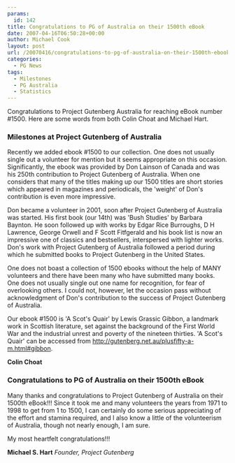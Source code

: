 ```yaml
---
params:
  id: 142
title: Congratulations to PG of Australia on their 1500th eBook
date: 2007-04-16T06:50:28+00:00
author: Michael Cook
layout: post
url: /20070416/congratulations-to-pg-of-australia-on-their-1500th-ebook/
categories:
  - PG News
tags:
  - Milestones
  - PG Australia
  - Statistics
---
```

Congratulations to Project Gutenberg Australia for reaching eBook number #1500. Here are some words from both Colin Choat and Michael Hart.

### Milestones at Project Gutenberg of Australia

Recently we added ebook #1500 to our collection. One does not usually single out a volunteer for mention but it seems appropriate on this occasion. Significantly, the ebook was provided by Don Lainson of Canada and was his 250th contribution to Project Gutenberg of Australia. When one considers that many of the titles making up our 1500 titles are short stories which appeared in magazines and periodicals, the 'weight' of Don's contribution is even more impressive.

<!--more-->

Don became a volunteer in 2001, soon after Project Gutenberg of Australia was started. His first book (our 14th) was 'Bush Studies' by Barbara Baynton. He soon followed up with works by Edgar Rice Burroughs, D H Lawrence, George Orwell and F Scott Fitfgerald and his book list is now an impressive one of classics and bestsellers, interspersed with lighter works. Don's work with Project Gutenberg of Australia followed a period during which he submitted books to Project Gutenberg in the United States.

One does not boast a collection of 1500 ebooks without the help of MANY volunteers and there have been many who have submitted many books. One does not usually single out one name for recognition, for fear of overlooking others. I could not, however, let the occasion pass without acknowledgment of Don's contribution to the success of Project Gutenberg of Australia.

Our ebook #1500 is 'A Scot's Quair' by Lewis Grassic Gibbon, a landmark work in Scottish literature, set against the background of the First World War and the industrial unrest and poverty of the nineteen thirties. 'A Scot's Quair' can be accessed from <http://gutenberg.net.au/plusfifty-a-m.html#gibbon>.

**Colin Choat**

### Congratulations to PG of Australia on their 1500th eBook

Many thanks and congratulations to Project Gutenberg of Australia on their 1500th eBook!!! Since it took me and many volunteers the years from 1971 to 1998 to get from 1 to 1500, I can certainly do some serious appreciating of the effort and stamina required, and I also know a little of the volunteerism of Australia, though not nearly enough, I am sure.

My most heartfelt congratulations!!!

**Michael S. Hart**
_Founder, Project Gutenberg_
